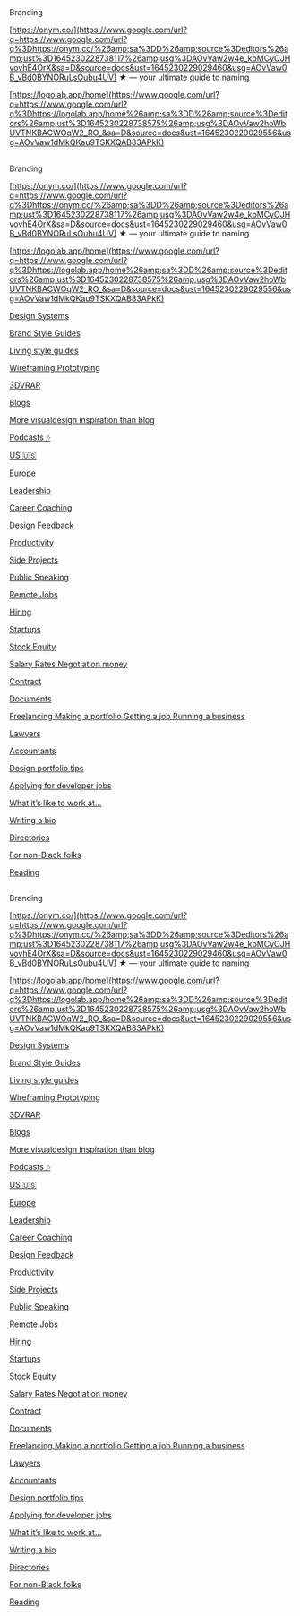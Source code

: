 ##   
Branding

[https://onym.co/](https://www.google.com/url?q=https://www.google.com/url?q%3Dhttps://onym.co/%26amp;sa%3DD%26amp;source%3Deditors%26amp;ust%3D1645230228738117%26amp;usg%3DAOvVaw2w4e_kbMCyOJHvovhE4OrX&sa=D&source=docs&ust=1645230229029460&usg=AOvVaw0B_vBd0BYNORuLsOubu4UV) ★ — your ultimate guide to naming

[https://logolab.app/home](https://www.google.com/url?q=https://www.google.com/url?q%3Dhttps://logolab.app/home%26amp;sa%3DD%26amp;source%3Deditors%26amp;ust%3D1645230228738575%26amp;usg%3DAOvVaw2hoWbUVTNKBACWOqW2_RO_&sa=D&source=docs&ust=1645230229029556&usg=AOvVaw1dMkQKau9TSKXQAB83APkK)##   
Branding

[https://onym.co/](https://www.google.com/url?q=https://www.google.com/url?q%3Dhttps://onym.co/%26amp;sa%3DD%26amp;source%3Deditors%26amp;ust%3D1645230228738117%26amp;usg%3DAOvVaw2w4e_kbMCyOJHvovhE4OrX&sa=D&source=docs&ust=1645230229029460&usg=AOvVaw0B_vBd0BYNORuLsOubu4UV) ★ — your ultimate guide to naming

[https://logolab.app/home](https://www.google.com/url?q=https://www.google.com/url?q%3Dhttps://logolab.app/home%26amp;sa%3DD%26amp;source%3Deditors%26amp;ust%3D1645230228738575%26amp;usg%3DAOvVaw2hoWbUVTNKBACWOqW2_RO_&sa=D&source=docs&ust=1645230229029556&usg=AOvVaw1dMkQKau9TSKXQAB83APkK)

[Design Systems](Design%20Systems.md) 

[Brand  Style Guides](Brand%20%20Style%20Guides.md)

[Living style guides](Living%20style%20guides.md)

[Wireframing  Prototyping](Wireframing%20%20Prototyping.md)

[3DVRAR](3DVRAR.md)

[Blogs](Links/Lists%20/MILANS%20ULTIMATE%20RESOURCE%20LIST/Blogs.md)

[More visualdesign inspiration than blog](More%20visualdesign%20inspiration%20than%20blog.md)

[Podcasts 🎶](Podcasts%20🎶.md)

[US 🇺🇸](US%20🇺🇸.md)

[Europe](Europe.md)

[Leadership](Leadership.md)

[Career Coaching](Career%20Coaching.md)

[Design Feedback](Design%20Feedback.md)

[Productivity](Productivity.md)

[Side Projects](Side%20Projects.md)

[Public Speaking](Public%20Speaking.md)

[Remote Jobs](Remote%20Jobs.md)

[Hiring](Hiring.md)

[Startups](Startups.md)

[Stock  Equity](Stock%20%20Equity.md)

[Salary  Rates  Negotiation money](Salary%20%20Rates%20%20Negotiation%20money.md)

[Contract](Contract.md)

[Documents](Documents.md)

[Freelancing  Making a portfolio  Getting a job  Running a business](Freelancing%20%20Making%20a%20portfolio%20%20Getting%20a%20job%20%20Running%20a%20business.md)

[Lawyers](Lawyers.md)

[Accountants](Accountants.md)

[Design portfolio tips](Design%20portfolio%20tips.md)

[Applying for developer jobs](Applying%20for%20developer%20jobs.md)

[What it’s like to work at…](What%20it’s%20like%20to%20work%20at….md)

[Writing a bio](Writing%20a%20bio.md)

[Directories](Directories.md) 

[For non-Black folks](For%20non-Black%20folks.md)

[Reading](Reading.md)##   
Branding

[https://onym.co/](https://www.google.com/url?q=https://www.google.com/url?q%3Dhttps://onym.co/%26amp;sa%3DD%26amp;source%3Deditors%26amp;ust%3D1645230228738117%26amp;usg%3DAOvVaw2w4e_kbMCyOJHvovhE4OrX&sa=D&source=docs&ust=1645230229029460&usg=AOvVaw0B_vBd0BYNORuLsOubu4UV) ★ — your ultimate guide to naming

[https://logolab.app/home](https://www.google.com/url?q=https://www.google.com/url?q%3Dhttps://logolab.app/home%26amp;sa%3DD%26amp;source%3Deditors%26amp;ust%3D1645230228738575%26amp;usg%3DAOvVaw2hoWbUVTNKBACWOqW2_RO_&sa=D&source=docs&ust=1645230229029556&usg=AOvVaw1dMkQKau9TSKXQAB83APkK)

[Design Systems](Design%20Systems.md) 

[Brand  Style Guides](Brand%20%20Style%20Guides.md)

[Living style guides](Living%20style%20guides.md)

[Wireframing  Prototyping](Wireframing%20%20Prototyping.md)

[3DVRAR](3DVRAR.md)

[Blogs](Links/Lists%20/MILANS%20ULTIMATE%20RESOURCE%20LIST/Blogs.md)

[More visualdesign inspiration than blog](More%20visualdesign%20inspiration%20than%20blog.md)

[Podcasts 🎶](Podcasts%20🎶.md)

[US 🇺🇸](US%20🇺🇸.md)

[Europe](Europe.md)

[Leadership](Leadership.md)

[Career Coaching](Career%20Coaching.md)

[Design Feedback](Design%20Feedback.md)

[Productivity](Productivity.md)

[Side Projects](Side%20Projects.md)

[Public Speaking](Public%20Speaking.md)

[Remote Jobs](Remote%20Jobs.md)

[Hiring](Hiring.md)

[Startups](Startups.md)

[Stock  Equity](Stock%20%20Equity.md)

[Salary  Rates  Negotiation money](Salary%20%20Rates%20%20Negotiation%20money.md)

[Contract](Contract.md)

[Documents](Documents.md)

[Freelancing  Making a portfolio  Getting a job  Running a business](Freelancing%20%20Making%20a%20portfolio%20%20Getting%20a%20job%20%20Running%20a%20business.md)

[Lawyers](Lawyers.md)

[Accountants](Accountants.md)

[Design portfolio tips](Design%20portfolio%20tips.md)

[Applying for developer jobs](Applying%20for%20developer%20jobs.md)

[What it’s like to work at…](What%20it’s%20like%20to%20work%20at….md)

[Writing a bio](Writing%20a%20bio.md)

[Directories](Directories.md) 

[For non-Black folks](For%20non-Black%20folks.md)

[Reading](Reading.md)